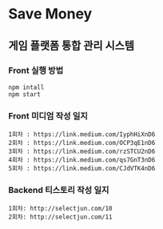# Save Money

## 게임 플랫폼 통합 관리 시스템


### Front 실행 방법 
```
npm intall
npm start
```




### Front 미디엄 작성 일지
```
1회차 : https://link.medium.com/IyphHiXnD6
2회차 : https://link.medium.com/OCP3qE1nD6
3회차 : https://link.medium.com/rzSTCU2nD6
4회차 : https://link.medium.com/qs7GnT3nD6
5회차 : https://link.medium.com/CJdVTK4nD6
```



### Backend 티스토리 작성 일지

```
1회차: http://selectjun.com/10
2회차: http://selectjun.com/11
```



